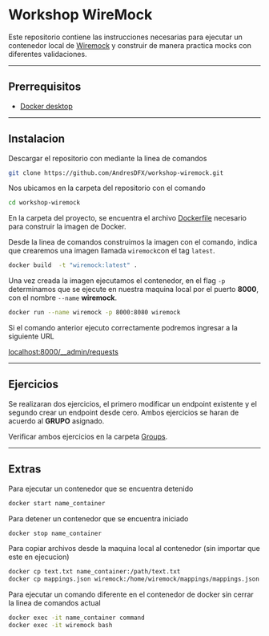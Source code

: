 # Workshop WireMock

Este repositorio contiene las instrucciones necesarias para ejecutar un contenedor local de [Wiremock](http://wiremock.org/) y construir de manera practica mocks con diferentes validaciones.

---
## Prerrequisitos
+ [Docker desktop](https://www.docker.com/)

---
## Instalacion

Descargar el repositorio con mediante la linea de comandos 
```bash
git clone https://github.com/AndresDFX/workshop-wiremock.git
```

Nos ubicamos en la carpeta del repositorio con el comando
```bash
cd workshop-wiremock
```

En la carpeta del proyecto, se encuentra el archivo [Dockerfile](./Dockerfile) necesario para construir la imagen de Docker.

Desde la linea de comandos construimos la imagen con el comando, indica que crearemos una imagen llamada `wiremock`con el tag `latest`.

```bash
docker build  -t "wiremock:latest" .
```

Una vez creada la imagen ejecutamos el contenedor, en el flag `-p` determinamos que se ejecute en nuestra maquina local por el puerto **8000**, con el nombre `--name` **wiremock**.

```bash
docker run --name wiremock -p 8000:8080 wiremock
```

Si el comando anterior ejecuto correctamente podremos ingresar a la siguiente URL

[localhost:8000/__admin/requests](http://localhost:8000/__admin/requests)

---

## Ejercicios

Se realizaran dos ejercicios, el primero modificar un endpoint existente y el segundo crear un endpoint desde cero. Ambos ejercicios se haran de acuerdo al **GRUPO** asignado.

Verificar ambos ejercicios en la carpeta [Groups](./Groups).


---
## Extras

Para ejecutar un contenedor que se encuentra detenido
```bash
docker start name_container
```

Para detener un contenedor que se encuentra iniciado
```bash
docker stop name_container
```

Para copiar archivos desde la maquina local al contenedor (sin importar que este en ejecucion) 
```bash
docker cp text.txt name_container:/path/text.txt
docker cp mappings.json wiremock:/home/wiremock/mappings/mappings.json
```
Para ejecutar un comando diferente en el contenedor de docker sin cerrar la linea de comandos actual
```bash
docker exec -it name_container command
docker exec -it wiremock bash
```
